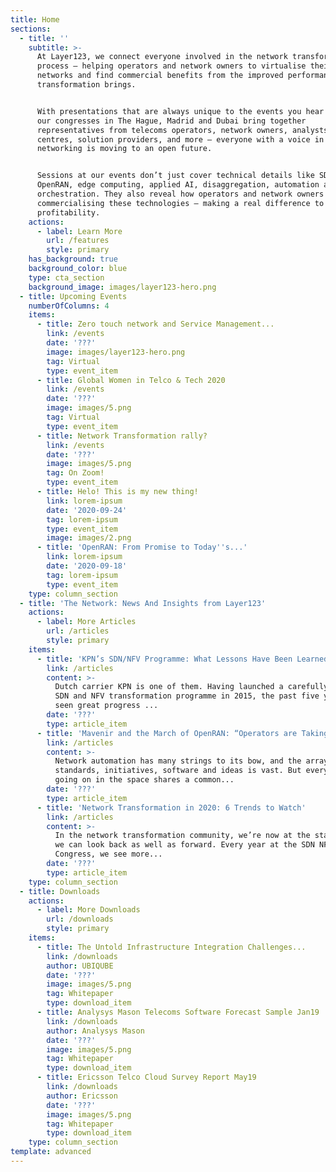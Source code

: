 ```yaml
---
title: Home
sections:
  - title: ''
    subtitle: >-
      At Layer123, we connect everyone involved in the network transformation
      process – helping operators and network owners to virtualise their
      networks and find commercial benefits from the improved performance this
      transformation brings.


      With presentations that are always unique to the events you hear them at,
      our congresses in The Hague, Madrid and Dubai bring together
      representatives from telecoms operators, network owners, analysts, data
      centres, solution providers, and more – everyone with a voice in how
      networking is moving to an open future.


      Sessions at our events don’t just cover technical details like SDN, NFV,
      OpenRAN, edge computing, applied AI, disaggregation, automation and
      orchestration. They also reveal how operators and network owners are
      commercialising these technologies – making a real difference to operator
      profitability.
    actions:
      - label: Learn More
        url: /features
        style: primary
    has_background: true
    background_color: blue
    type: cta_section
    background_image: images/layer123-hero.png
  - title: Upcoming Events
    numberOfColumns: 4
    items:
      - title: Zero touch network and Service Management...
        link: /events
        date: '???'
        image: images/layer123-hero.png
        tag: Virtual
        type: event_item
      - title: Global Women in Telco & Tech 2020
        link: /events
        date: '???'
        image: images/5.png
        tag: Virtual
        type: event_item
      - title: Network Transformation rally?
        link: /events
        date: '???'
        image: images/5.png
        tag: On Zoom!
        type: event_item
      - title: Helo! This is my new thing!
        link: lorem-ipsum
        date: '2020-09-24'
        tag: lorem-ipsum
        type: event_item
        image: images/2.png
      - title: 'OpenRAN: From Promise to Today''s...'
        link: lorem-ipsum
        date: '2020-09-18'
        tag: lorem-ipsum
        type: event_item
    type: column_section
  - title: 'The Network: News And Insights from Layer123'
    actions:
      - label: More Articles
        url: /articles
        style: primary
    items:
      - title: 'KPN’s SDN/NFV Programme: What Lessons Have Been Learned?'
        link: /articles
        content: >-
          Dutch carrier KPN is one of them. Having launched a carefully-planned
          SDN and NFV transformation programme in 2015, the past five years have
          seen great progress ...
        date: '???'
        type: article_item
      - title: 'Mavenir and the March of OpenRAN: “Operators are Taking...'
        link: /articles
        content: >-
          Network automation has many strings to its bow, and the array of
          standards, initiatives, software and ideas is vast. But everything
          going on in the space shares a common...
        date: '???'
        type: article_item
      - title: 'Network Transformation in 2020: 6 Trends to Watch'
        link: /articles
        content: >-
          In the network transformation community, we’re now at the stage where
          we can look back as well as forward. Every year at the SDN NFV World
          Congress, we see more...
        date: '???'
        type: article_item
    type: column_section
  - title: Downloads
    actions:
      - label: More Downloads
        url: /downloads
        style: primary
    items:
      - title: The Untold Infrastructure Integration Challenges...
        link: /downloads
        author: UBIQUBE
        date: '???'
        image: images/5.png
        tag: Whitepaper
        type: download_item
      - title: Analysys Mason Telecoms Software Forecast Sample Jan19
        link: /downloads
        author: Analysys Mason
        date: '???'
        image: images/5.png
        tag: Whitepaper
        type: download_item
      - title: Ericsson Telco Cloud Survey Report May19
        link: /downloads
        author: Ericsson
        date: '???'
        image: images/5.png
        tag: Whitepaper
        type: download_item
    type: column_section
template: advanced
---
```

